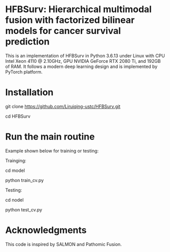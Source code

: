 # HFBSurv: Hierarchical multimodal fusion with factorized bilinear models for cancer survival prediction
 This is an implementation of HFBSurv in Python 3.6.13 under Linux with CPU Intel Xeon 4110 @ 2.10GHz, GPU NVIDIA GeForce RTX 2080 Ti, and 192GB of RAM. It follows a modern deep learning design and is implemented by PyTorch platform.
 
# Installation
git clone https://github.com/Liruiqing-ustc/HFBSurv.git

cd HFBSurv

# Run the main routine
Example shown below for training or testing:

Trainging:

cd model

python train_cv.py

Testing:

cd nodel

python test_cv.py

# Acknowledgments
This code is inspired by SALMON and Pathomic Fusion.






